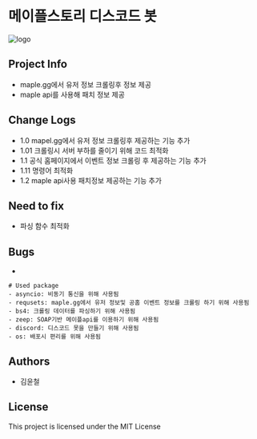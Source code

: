 # 메이플스토리 디스코드 봇
![logo](https://ssl.nx.com/s2/game/maplestory/renewal/common/logo.png)
## Project Info
- maple.gg에서 유저 정보 크롤링후 정보 제공 
- maple api를 사용해 패치 정보 제공
## Change Logs
- 1.0 mapel.gg에서 유저 정보 크롤링후 제공하는 기능 추가
- 1.01 크롤링시 서버 부하를 줄이기 위해 코드 최적화
- 1.1 공식 홈페이지에서 이벤트 정보 크롤링 후 제공하는 기능 추가 
- 1.11 명령어 최적화
- 1.2 maple api사용 패치정보 제공하는 기능 추가
## Need to fix
- 파싱 함수 최적화
## Bugs
- 
```
# Used package
- asyncio: 비동기 통신을 위해 사용됨
- requsets: maple.gg에서 유저 정보및 공홈 이벤트 정보를 크롤링 하기 위해 사용됨
- bs4: 크롤링 데이터를 파싱하기 위해 사용됨
- zeep: SOAP기반 메이플api를 이용하기 위해 사용됨
- discord: 디스코드 못을 만들기 위해 사용됨
- os: 배포시 편리를 위해 사용됨
```
## Authors
- 김윤철
## License
This project is licensed under the MIT License
